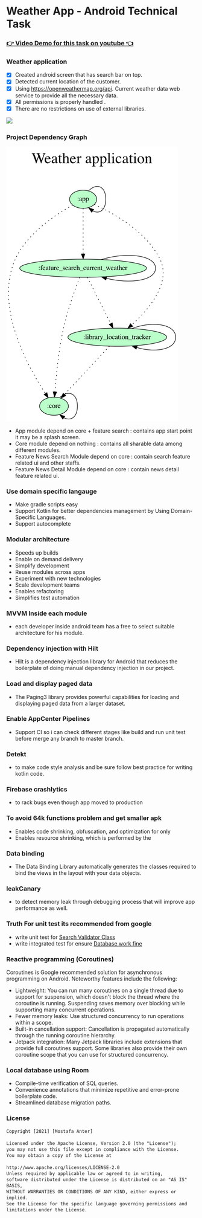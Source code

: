 # Weather App - Android Technical Task #

### [👉 Video Demo for this task on youtube 👈](https://youtu.be/_jTwuhQ3rqc)

### Weather application
 - [x] Created android screen that has search bar on top.
 - [x] Detected current location of the customer.
 - [x] Using https://openweathermap.org/api. Current weather data web service to provide all the necessary data.
 - [x] All permissions is properly handled .
 - [x] There are no restrictions on use of external libraries.
 
 <img src="https://github.com/MostafaAnter/Android_Technical_Task/blob/master/task.gif" width="300">
 
### Project Dependency Graph ###
![](https://raw.githubusercontent.com/MostafaAnter/Weather_application/master/project.dot.png)
- App module depend on core + feature search : contains app start point it may be a splash screen.
- Core module depend on nothing  : contains all sharable data among different modules.
- Feature News Search Module depend on core : contain search feature related ui and other staffs.
- Feature News Detail Module depend on core : contain news detail feature related ui.

### Use domain specific langauge ###
- Make gradle scripts easy
- Support Kotlin for better dependencies management by Using Domain-Specific Languages.
- Support autocomplete

### Modular architecture ###
- Speeds up builds
- Enable on demand delivery
- Simplify development
- Reuse modules across apps
- Experiment with new technologies
- Scale development teams
- Enables refactoring
- Simplifies test automation

### MVVM Inside each module 
- each developer inside android team has a free to select suitable architecture for his module. 

### Dependency injection with Hilt ###
- Hilt is a dependency injection library for Android that reduces the boilerplate of doing manual dependency injection in our project.

### Load and display paged data ###
- The Paging3 library provides powerful capabilities for loading and displaying paged data from a larger dataset.

### Enable AppCenter Pipelines ###
- Support CI so i can check different stages like build and run unit test 
before merge any branch to master branch.

### Detekt ###
- to make code style analysis and be sure follow best practice for writing kotlin code.

### Firebase crashlytics ###
- to rack bugs even though app moved to production

### To avoid 64k functions problem and get smaller apk ###
- Enables code shrinking, obfuscation, and optimization for only
- Enables resource shrinking, which is performed by the

### Data binding
- The Data Binding Library automatically generates the classes required to bind the views in the layout with your data objects.

### leakCanary 
- to detect memory leak through debugging process that will improve app performance as well. 

### Truth For unit test its recommended from google
- write unit test for [Search Validator Class](https://github.com/MostafaAnter/Android_Technical_Task/blob/master/feature_news_search/src/test/java/app/anter/feature_news_search/ui/usecase/SearchValidatorTest.kt)
- write integrated test for ensure [Database work fine](https://github.com/MostafaAnter/Android_Technical_Task/blob/master/core/src/androidTest/java/app/anter/core/local/database/AppDatabaseTest.kt)

### Reactive programming (Coroutines)
Coroutines is Google recommended solution for asynchronous programming on Android. Noteworthy features include the following:

- Lightweight: You can run many coroutines on a single thread due to support for suspension, which doesn't block the thread where the coroutine is running. Suspending saves memory over blocking while supporting many concurrent operations.
- Fewer memory leaks: Use structured concurrency to run operations within a scope.
- Built-in cancellation support: Cancellation is propagated automatically through the running coroutine hierarchy.
- Jetpack integration: Many Jetpack libraries include extensions that provide full coroutines support. Some libraries also provide their own coroutine scope that you can use for structured concurrency.

### Local database using Room ###
- Compile-time verification of SQL queries.
- Convenience annotations that minimize repetitive and error-prone boilerplate code.
- Streamlined database migration paths.


### License
    Copyright [2021] [Mostafa Anter]

    Licensed under the Apache License, Version 2.0 (the "License");
    you may not use this file except in compliance with the License.
    You may obtain a copy of the License at

    http://www.apache.org/licenses/LICENSE-2.0
    Unless required by applicable law or agreed to in writing,
    software distributed under the License is distributed on an "AS IS" BASIS,
    WITHOUT WARRANTIES OR CONDITIONS OF ANY KIND, either express or implied. 
    See the License for the specific language governing permissions and limitations under the License.

